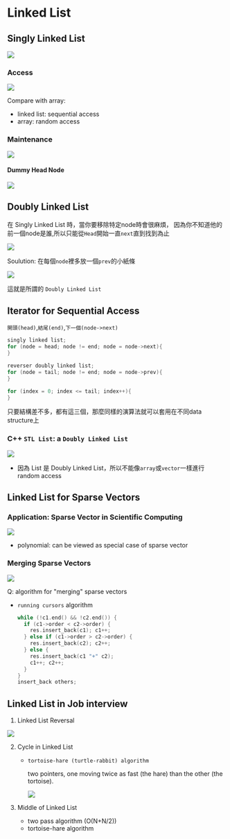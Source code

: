 # Linked List

## Singly Linked List

![](images/linked_list_01.png)

### Access

![](images/linked_list_02.png)

Compare with array:

- linked list: sequential access
- array: random access

### Maintenance

![](images/linked_list_02_2.png)

#### Dummy Head Node

![](images/linked_list_02_3.png)

## Doubly Linked List

在 Singly Linked List 時，當你要移除特定node時會很麻煩，
因為你不知道他的前一個node是誰,所以只能從`Head`開始一直`next`直到找到為止

![](images/linked_list_03.png)

Soulution: 在每個`node`裡多放一個`prev`的小紙條

![](images/linked_list_03_2.png)

這就是所謂的 `Doubly Linked List`

## Iterator for Sequential Access

`開頭(head)`,`結尾(end)`,`下一個(node->next)`

```c
singly linked list;
for (node = head; node != end; node = node->next){
}

reverser doubly linked list;
for (node = tail; node != end; node = node->prev){
}

for (index = 0; index <= tail; index++){
}
```

只要結構差不多，都有這三個，那麼同樣的演算法就可以套用在不同data structure上

### C++ `STL List`: a `Doubly Linked List`

![](images/linked_list_03_3.png)

* 因為 List 是 Doubly Linked List，所以不能像`array`或`vector`一樣進行 random access

## Linked List for Sparse Vectors

### Application: Sparse Vector in Scientific Computing

![](images/linked_list_04.png)

* polynomial: can be viewed as special case of sparse vector

### Merging Sparse Vectors

![](images/linked_list_04_2.png)

Q: algorithm for "merging" sparse vectors

* `running cursors` algorithm

    ```c
    while (!c1.end() && !c2.end()) {
      if (c1->order < c2->order) {
        res.insert_back(c1); c1++;
      } else if (c1->order > c2->order) {
        res.insert_back(c2); c2++;
      } else {
        res.insert_back(c1 "+" c2);
        c1++; c2++;
      }
    }
    insert_back others;
    ````

## Linked List in Job interview

1. Linked List Reversal

![](images/linked_list_05.png)

2. Cycle in Linked List
    - `tortoise-hare (turtle-rabbit) algorithm`

       two pointers, one moving twice as fast (the hare) than the other (the tortoise).

        ![](images/linked_list_05_2.png)

3. Middle of Linked List
    - two pass algorithm (O(N+N/2))
    - tortoise-hare algorithm

